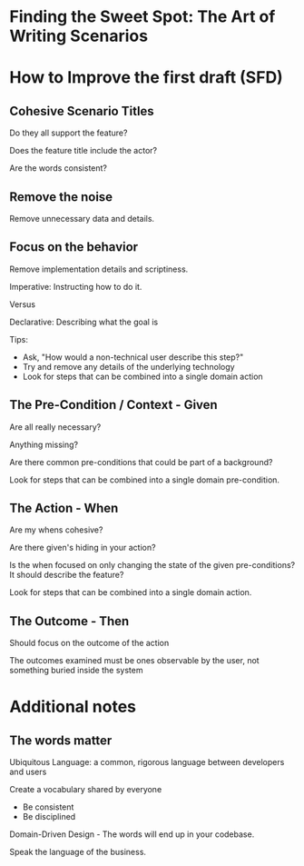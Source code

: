 # Finding the Sweet Spot: The Art of Writing Scenarios

# How to Improve the first draft (SFD)


## Cohesive Scenario Titles

Do they all support the feature?

Does the feature title include the actor?

Are the words consistent?


## Remove the noise

Remove unnecessary data and details.


## Focus on the behavior

Remove implementation details and scriptiness.

Imperative: Instructing how to do it.

Versus

Declarative: Describing what the goal is

Tips:
- Ask, "How would a non-technical user describe this step?"
- Try and remove any details of the underlying technology
- Look for steps that can be combined into a single domain action


## The Pre-Condition / Context - Given

Are all really necessary?

Anything missing?

Are there common pre-conditions that could be part of a background?

Look for steps that can be combined into a single domain pre-condition.


## The Action - When

Are my whens cohesive?

Are there given's hiding in your action?

Is the when focused on only changing the state of the given pre-conditions? It should describe the feature?

Look for steps that can be combined into a single domain action.


## The Outcome - Then

Should focus on the outcome of the action

The outcomes examined must be ones observable by the user, not something buried inside the system


# Additional notes

## The words matter

Ubiquitous Language: a common, rigorous language between developers and users

Create a vocabulary shared by everyone
- Be consistent
- Be disciplined

Domain-Driven Design - The words will end up in your codebase.

Speak the language of the business.
